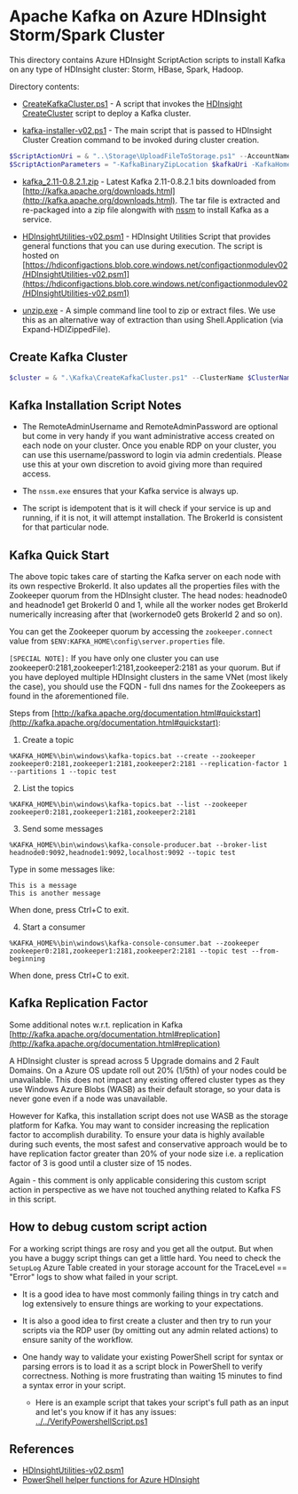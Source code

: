 # Apache Kafka on Azure HDInsight Storm/Spark Cluster

This directory contains Azure HDInsight ScriptAction scripts to install Kafka on any type of HDInsight cluster: Storm, HBase, Spark, Hadoop.

Directory contents:
* [CreateKafkaCluster.ps1](CreateKafkaCluster.ps1) - A script that invokes the [HDInsight CreateCluster](..\CreateCluster.ps1) script to deploy a Kafka cluster.

* [kafka-installer-v02.ps1](kafka-installer-v02.ps1) - The main script that is passed to HDInsight Cluster Creation command to be invoked during cluster creation.
```PowerShell
$ScriptActionUri = & "..\Storage\UploadFileToStorage.ps1" --AccountName $StorageAccountName "kafkaconfigactionv02" ".\Kafka\kafka-installer-v02.ps1" "kafka-installer-v02.ps1"
$ScriptActionParameters = "-KafkaBinaryZipLocation $kafkaUri -KafkaHomeName $kafkaVersion -UnzipExeLocation $unzipUri -RemoteAdminUsername remote{0} -RemoteAdminPassword {1}" -f $ClusterUsername, $ClusterPassword
```

* [kafka_2.11-0.8.2.1.zip](kafka_2.11-0.8.2.1.zip) - Latest Kafka 2.11-0.8.2.1 bits downloaded from [http://kafka.apache.org/downloads.html](http://kafka.apache.org/downloads.html). The tar file is extracted and re-packaged into a zip file alongwith with [nssm](http://www.nssm.cc/) to install Kafka as a service.

* [HDInsightUtilities-v02.psm1](HDInsightUtilities-v02.psm1) - HDInsight Utilities Script that provides general functions that you can use during execution. The script is hosted on [https://hdiconfigactions.blob.core.windows.net/configactionmodulev02/HDInsightUtilities-v02.psm1](https://hdiconfigactions.blob.core.windows.net/configactionmodulev02/HDInsightUtilities-v02.psm1)

* [unzip.exe](unzip.exe) - A simple command line tool to zip or extract files. We use this as an alternative way of extraction than using Shell.Application (via Expand-HDIZippedFile).

## Create Kafka Cluster
```PowerShell
$cluster = & ".\Kafka\CreateKafkaCluster.ps1" --ClusterName $ClusterName --StorageAccount $StorageAccountName --ContainerName $StorageContainerName --ClusterUsername $ClusterUsername --ClusterPassword $ClusterPassword --HDInsightClusterType "Storm" --ClusterSize $ClusterSize --VNetId $VNetId --SubnetName $SubnetName
```

## Kafka Installation Script Notes

* The RemoteAdminUsername and RemoteAdminPassword are optional but come in very handy if you want administrative access created on each node on your cluster. Once you enable RDP on your cluster, you can use this username/password to login via admin credentials. Please use this at your own discretion to avoid giving more than required access.

* The ```nssm.exe``` ensures that your Kafka service is always up.

* The script is idempotent that is it will check if your service is up and running, if it is not, it will attempt installation. The BrokerId is consistent for that particular node.

## Kafka Quick Start

The above topic takes care of starting the Kafka server on each node with its own respective BrokerId. It also updates all the properties files with the Zookeeper quorum from the HDInsight cluster.
The head nodes: headnode0 and headnode1 get BrokerId 0 and 1, while all the worker nodes get BrokerId numerically increasing after that (workernode0 gets BrokerId 2 and so on).

You can get the Zookeeper quorum by accessing the ```zookeeper.connect``` value from ```$ENV:KAFKA_HOME\config\server.properties``` file.

```[SPECIAL NOTE]:``` If you have only one cluster you can use zookeeper0:2181,zookeeper1:2181,zookeeper2:2181 as your quorum. But if you have deployed multiple HDInsight clusters in the same VNet (most likely the case), you should use the FQDN - full dns names for the Zookeepers as found in the aforementioned file.

Steps from [http://kafka.apache.org/documentation.html#quickstart](http://kafka.apache.org/documentation.html#quickstart):

1. Create a topic
  ```
  %KAFKA_HOME%\bin\windows\kafka-topics.bat --create --zookeeper zookeeper0:2181,zookeeper1:2181,zookeeper2:2181 --replication-factor 1 --partitions 1 --topic test
  ```

2. List the topics
  ```
  %KAFKA_HOME%\bin\windows\kafka-topics.bat --list --zookeeper zookeeper0:2181,zookeeper1:2181,zookeeper2:2181
  ```

3. Send some messages
  ```
  %KAFKA_HOME%\bin\windows\kafka-console-producer.bat --broker-list headnode0:9092,headnode1:9092,localhost:9092 --topic test
  ```
  Type in some messages like:
  ```
  This is a message
  This is another message
  ```
  When done, press Ctrl+C to exit.
  
4. Start a consumer
  ```
  %KAFKA_HOME%\bin\windows\kafka-console-consumer.bat --zookeeper zookeeper0:2181,zookeeper1:2181,zookeeper2:2181 --topic test --from-beginning
  ```
  When done, press Ctrl+C to exit.

## Kafka Replication Factor
Some additional notes w.r.t. replication in Kafka [http://kafka.apache.org/documentation.html#replication](http://kafka.apache.org/documentation.html#replication)

A HDInsight cluster is spread across 5 Upgrade domains and 2 Fault Domains. On a Azure OS update roll out 20% (1/5th) of your nodes could be unavailable.
This does not impact any existing offered cluster types as they use Windows Azure Blobs (WASB) as their default storage, so your data is never gone even if a node was unavailable.

However for Kafka, this installation script does not use WASB as the storage platform for Kafka. You may want to consider increasing the replication factor to accomplish durability.
To ensure your data is highly available during such events, the most safest and conservative approach would be to have replication factor greater than 20% of your node size i.e. a replication factor of 3 is good until a cluster size of 15 nodes.

Again - this comment is only applicable considering this custom script action in perspective as we have not touched anything related to Kafka FS in this script.

## How to debug custom script action

For a working script things are rosy and you get all the output. But when you have a buggy script things can get a little hard. 
You need to check the ```SetupLog``` Azure Table created in your storage account for the TraceLevel == "Error" logs to show what failed in your script.

* It is a good idea to have most commonly failing things in try catch and log extensively to ensure things are working to your expectations.

* It is also a good idea to first create a cluster and then try to run your scripts via the RDP user (by omitting out any admin related actions) to ensure sanity of the workflow.

* One handy way to validate your existing PowerShell script for syntax or parsing errors is to load it as a script block in PowerShell to verify correctness. Nothing is more frustrating than waiting 15 minutes to find a syntax error in your script.
  * Here is an example script that takes your script's full path as an input and let's you know if it has any issues: [../../VerifyPowershellScript.ps1](../../VerifyPowershellScript.ps1)

## References
* [HDInsightUtilities-v02.psm1](https://hdiconfigactions.blob.core.windows.net/configactionmodulev02/HDInsightUtilities-v02.psm1)
* [PowerShell helper functions for Azure HDInsight](https://github.com/Blackmist/hdinsight-tools)

